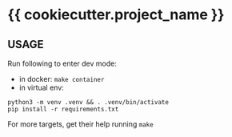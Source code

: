 # {{ cookiecutter.project_name }}

## USAGE
Run following to enter dev mode:
- in docker: `make container`
- in virtual env:
```
python3 -m venv .venv && . .venv/bin/activate 
pip install -r requirements.txt
```

For more targets, get their help running `make` 
